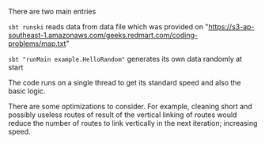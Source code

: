 

There are two main entries

`sbt runski` reads data from data file
 which was provided on "https://s3-ap-southeast-1.amazonaws.com/geeks.redmart.com/coding-problems/map.txt"

`sbt "runMain example.HelloRandom"` generates its own data randomly at start

The code runs on a single thread to get its standard speed and also the basic logic.

There are some optimizations to consider.
For example, cleaning short and possibly useless routes of result of the vertical linking of routes would reduce the number of routes to link vertically in the next iteration; increasing speed.
